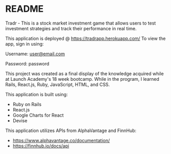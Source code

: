 # README


Tradr - This is a stock market investment game that allows users to test investment strategies and track their performance in real time.

This application is deployed @ https://tradrapp.herokuapp.com/
To view the app, sign in using:

 Username: user@email.com
 
 Password: password

This project was created as a final display of the knowledge acquired while at Launch Academy's 18 week bootcamp.  While in the program, I learned Rails, React.js, Ruby, JavaScript, HTML, and CSS.  

This application is built using:
  * Ruby on Rails
  * React.js
  * Google Charts for React
  * Devise

This application utilizes APIs from AlphaVantage and FinnHub:
  * https://www.alphavantage.co/documentation/
  * https://finnhub.io/docs/api
